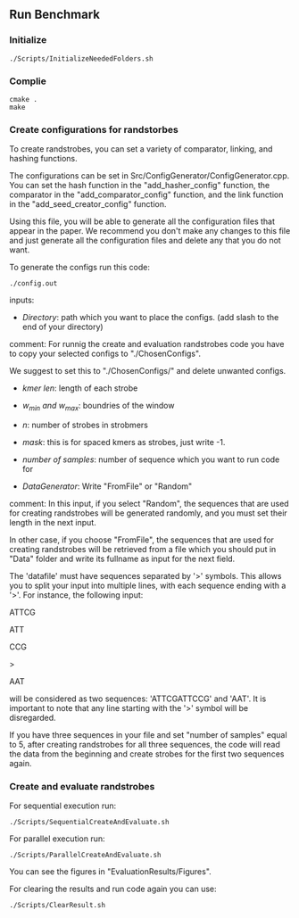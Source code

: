 ## Run Benchmark

### Initialize

```
./Scripts/InitializeNeededFolders.sh
```

### Complie

```
cmake .
make
```

### Create configurations for randstorbes

To create randstrobes, you can set a variety of comparator, linking, and hashing functions.

The configurations can be set in Src/ConfigGenerator/ConfigGenerator.cpp. You can set the hash function in the "add_hasher_config" function, the comparator in the "add_comparator_config" function, and the link function in the "add_seed_creator_config" function.

Using this file, you will be able to generate all the configuration files that appear in the paper. We recommend you don't make any changes to this file and just generate all the configuration files and delete any that you do not want.

To generate the configs run this code:

```
./config.out
```

inputs:
- $Directory:$ path which you want to place the configs. (add slash to the end of your directory)

comment: For runnig the create and evaluation randstrobes code you have to copy your selected configs to "./ChosenConfigs".

We suggest to set this to "./ChosenConfigs/" and delete unwanted configs.

- $kmer\ len:$ length of each strobe

- $w_{min}\ and\ w_{max}:$ boundries of the window

- $n:$ number of strobes in strobmers

- $mask:$ this is for spaced kmers as strobes, just write -1.

- $number\ of\ samples:$ number of sequence which you want to run code for

- $DataGenerator:$ Write "FromFile" or "Random"

comment: In this input, if you select "Random", the sequences that are used for creating randstrobes will be generated randomly, and you must set their length in the next input.

In other case, if you choose "FromFile", the sequences that are used for creating randstrobes will be retrieved from a file which you should put in "Data" folder and write its fullname as input for the next field.

The 'datafile' must have sequences separated by '>' symbols. This allows you to split your input into multiple lines, with each sequence ending with a '>'. For instance, the following input:

ATTCG

ATT

CCG

\>

AAT

will be considered as two sequences: 'ATTCGATTCCG' and 'AAT'.
It is important to note that any line starting with the '>' symbol will be disregarded.

If you have three sequences in your file and set "number of samples" equal to 5, after creating randstrobes for all three sequences, the code will read the data from the beginning and create strobes for the first two sequences again.

### Create and evaluate randstrobes

For sequential execution run:
```
./Scripts/SequentialCreateAndEvaluate.sh
```
For parallel execution run:
```
./Scripts/ParallelCreateAndEvaluate.sh
```

You can see the figures in "EvaluationResults/Figures".

For clearing the results and run code again you can use:

```
./Scripts/ClearResult.sh
```
